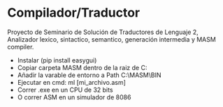 # Compilador/Traductor
Proyecto de Seminario de Solución de Traductores de Lenguaje 2, Analizador lexico, sintactico, semantico, generación intermedia y MASM compiler.
- Instalar (pip install easygui)
- Copiar carpeta MASM dentro de la raiz de C:
- Añadir la varable de entorno a Path C:\MASM\BIN
- Ejecutar en cmd: ml [mi_archivo.asm]
- Correr .exe en un CPU de 32 bits
- O correr ASM en un simulador de 8086